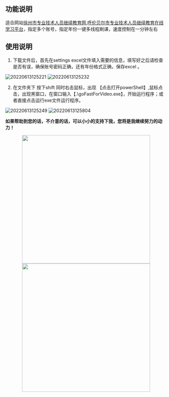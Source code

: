 ## 功能说明
适合网站[徐州市专业技术人员继续教育网](http://plat.xzjxjy.com/),[呼伦贝尔市专业技术人员继续教育在线学习平台](http://hlbe.chinahrt.cn/area.asp)，指定多个账号，指定年份一键多线程刷课，速度控制在一分钟左右

## 使用说明
1. 下载文件后，首先在settings excel文件填入需要的信息，填写好之后请检查是否有误，确保账号密码正确，还有年份格式正确，保存excel 。
   
 ![20220613125221](https://img.ggball.top/picGo/20220613125221.png)
 ![20220613125232](https://img.ggball.top/picGo/20220613125232.png)


2. 在文件夹下 按下shift 同时右击鼠标，出现 【点击打开powerShell】,鼠标点击，出现黑窗口，在窗口输入【.\goFastForVideo.exe】，开始运行程序；或者直接点击运行exe文件运行程序。
   
 ![20220613125249](https://img.ggball.top/picGo/20220613125249.png)
 ![20220613125804](https://img.ggball.top/picGo/20220613125804.png)

**如果帮助到您的话，不介意的话，可以小小的支持下我，您将是我继续努力的动力！**
<center class="half">
<img src="https://img.ggball.top/picGo/218cedc823c24b24649b24e1608c679.jpg" width="400px">
<img src="https://img.ggball.top/picGo/ddf0cf91c3d675513c7cad02201c2a9.jpg" width="400px">
</center>




